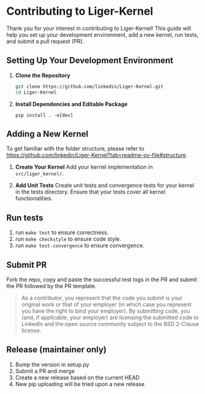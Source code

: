 # Contributing to Liger-Kernel

Thank you for your interest in contributing to Liger-Kernel! This guide will help you set up your development environment, add a new kernel, run tests, and submit a pull request (PR).

## Setting Up Your Development Environment

1. **Clone the Repository**
   ```sh
   git clone https://github.com/linkedin/Liger-Kernel.git
   cd Liger-Kernel
   ```
2. **Install Dependencies and Editable Package**
   ```
   pip install . -e[dev]
   ```

## Adding a New Kernel
To get familiar with the folder structure, please refer to https://github.com/linkedin/Liger-Kernel?tab=readme-ov-file#structure.

1. **Create Your Kernel**
Add your kernel implementation in `src/liger_kernel/`.

3. **Add Unit Tests**
Create unit tests and convergence tests for your kernel in the tests directory. Ensure that your tests cover all kernel functionalities.

## Run tests

1. run `make test` to ensure correctness.
2. run `make checkstyle` to ensure code style.
3. run `make test-convergence` to ensure convergence.

## Submit PR
Fork the repo, copy and paste the successful test logs in the PR and submit the PR followed by the PR template.

> As a contributor, you represent that the code you submit is your original work or that of your employer (in which case you represent you have the right to bind your employer).  By submitting code, you (and, if applicable, your employer) are licensing the submitted code to LinkedIn and the open source community subject to the BSD 2-Clause license.

## Release (maintainer only)

1. Bump the version in setup.py
2. Submit a PR and merge
3. Create a new release based on the current HEAD
4. New pip uploading will be tried upon a new release 

